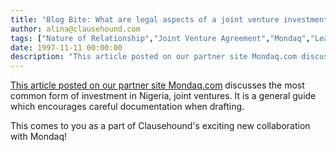 ```yaml
---
title: "Blog Bite: What are legal aspects of a joint venture investment in Nigeria?"
author: alina@clausehound.com
tags: ["Nature of Relationship","Joint Venture Agreement","Mondaq","Learn","Nigeria"]
date: 1997-11-11 00:00:00
description: "This article posted on our partner site Mondaq.com discusses the most common form of investment in Nigeria, joint ventures. It is a general guide which encourages careful documentation when drafting...."
---
```


[This article posted on our partner site Mondaq.com](http://www.mondaq.com/Nigeria/x/2993/Legal+Aspects+Of+Investing+In+Nigeria+Joint+Ventures) discusses the most common form of investment in Nigeria, joint ventures. It is a general guide which encourages careful documentation when drafting.

This comes to you as a part of Clausehound's exciting new collaboration with Mondaq!